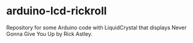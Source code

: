 # arduino-lcd-rickroll
Repository for some Arduino code with LiquidCrystal that displays Never Gonna Give You Up by Rick Astley.
